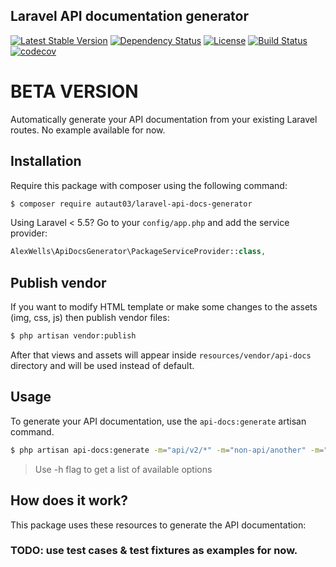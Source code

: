 ## Laravel API documentation generator

[![Latest Stable Version](https://poser.pugx.org/autaut03/laravel-api-docs-generator/version)](https://packagist.org/packages/autaut03/laravel-api-docs-generator)
[![Dependency Status](https://www.versioneye.com/user/projects/5a47db5f0fb24f005043f898/badge.svg?style=flat-square)](https://www.versioneye.com/user/projects/5a47db5f0fb24f005043f898)
[![License](https://poser.pugx.org/autaut03/laravel-api-docs-generator/license)](https://packagist.org/packages/autaut03/laravel-api-docs-generator)
[![Build Status](https://travis-ci.org/autaut03/laravel-api-docs-generator.svg?branch=master)](https://travis-ci.org/autaut03/laravel-api-docs-generator)
[![codecov](https://codecov.io/gh/autaut03/laravel-api-docs-generator/branch/master/graph/badge.svg)](https://codecov.io/gh/autaut03/laravel-api-docs-generator)

# BETA VERSION

Automatically generate your API documentation from your existing Laravel routes. No example available for now.

## Installation

Require this package with composer using the following command:

```sh
$ composer require autaut03/laravel-api-docs-generator
```
Using Laravel < 5.5? Go to your `config/app.php` and add the service provider:

```php
AlexWells\ApiDocsGenerator\PackageServiceProvider::class,
```

## Publish vendor

If you want to modify HTML template or make some changes to the assets (img, css, js) then publish vendor files:

```sh
$ php artisan vendor:publish
```

After that views and assets will appear inside `resources/vendor/api-docs` directory and will be used instead of default.

## Usage

To generate your API documentation, use the `api-docs:generate` artisan command.

```sh
$ php artisan api-docs:generate -m="api/v2/*" -m="non-api/another" -m="manual/{p}"
```

> Use -h flag to get a list of available options

## How does it work?

This package uses these resources to generate the API documentation:

### TODO: use test cases & test fixtures as examples for now.